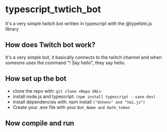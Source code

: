 # typescript_twtich_bot
It's a very simple twitch bot written in typescript with the @type\tmi.js library

## How does Twitch bot work?
It's a very simple bot, it basically connects to the twitch channel and when someone uses the command "! Say hello", they say hello.

## How set up the bot
* clone the repo with: `git clone <Repo URL>`
* install node.js and typescript: `(npm install typescript --save-dev)`
* install dependencies with: npm install `("dotenv" and "tmi.js")`
* Create your .env file with your `Bot_Name and Oath_token`

## Now compile and run
 
